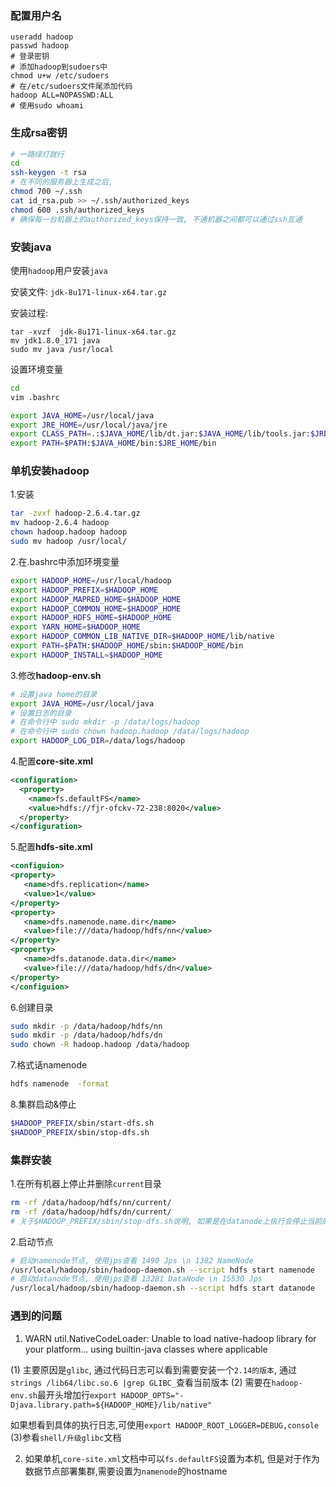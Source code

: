 
### 配置用户名
```
useradd hadoop
passwd hadoop
# 登录密钥
# 添加hadoop到sudoers中
chmod u+w /etc/sudoers
# 在/etc/sudoers文件尾添加代码
hadoop ALL=NOPASSWD:ALL
# 使用sudo whoami
```

### 生成rsa密钥
```sh
# 一路绿灯就行
cd
ssh-keygen -t rsa
# 在不同的服务器上生成之后,
chmod 700 ~/.ssh
cat id_rsa.pub >> ~/.ssh/authorized_keys
chmod 600 .ssh/authorized_keys
# 确保每一台机器上的authorized_keys保持一致, 不通机器之间都可以通过ssh互通
```

### 安装java
使用`hadoop`用户安装`java`

安装文件: `jdk-8u171-linux-x64.tar.gz`

安装过程:
```
tar -xvzf  jdk-8u171-linux-x64.tar.gz
mv jdk1.8.0_171 java
sudo mv java /usr/local
```

设置环境变量
```sh
cd
vim .bashrc

export JAVA_HOME=/usr/local/java
export JRE_HOME=/usr/local/java/jre
export CLASS_PATH=.:$JAVA_HOME/lib/dt.jar:$JAVA_HOME/lib/tools.jar:$JRE_HOME/lib
export PATH=$PATH:$JAVA_HOME/bin:$JRE_HOME/bin
```

### 单机安装hadoop

1.安装

```sh
tar -zvxf hadoop-2.6.4.tar.gz
mv hadoop-2.6.4 hadoop
chown hadoop.hadoop hadoop
sudo mv hadoop /usr/local/
```
2.在.bashrc中添加环境变量
```sh
export HADOOP_HOME=/usr/local/hadoop
export HADOOP_PREFIX=$HADOOP_HOME
export HADOOP_MAPRED_HOME=$HADOOP_HOME
export HADOOP_COMMON_HOME=$HADOOP_HOME
export HADOOP_HDFS_HOME=$HADOOP_HOME
export YARN_HOME=$HADOOP_HOME
export HADOOP_COMMON_LIB_NATIVE_DIR=$HADOOP_HOME/lib/native
export PATH=$PATH:$HADOOP_HOME/sbin:$HADOOP_HOME/bin
export HADOOP_INSTALL=$HADOOP_HOME
```
3.修改**hadoop-env.sh**
```sh
# 设置java home的目录
export JAVA_HOME=/usr/local/java
# 设置日志的目录
# 在命令行中 sudo mkdir -p /data/logs/hadoop
# 在命令行中 sudo chown hadoop.hadoop /data/logs/hadoop
export HADOOP_LOG_DIR=/data/logs/hadoop

```
4.配置**core-site.xml**
```xml
<configuration>
  <property>
    <name>fs.defaultFS</name>
    <value>hdfs://fjr-ofckv-72-238:8020</value>
  </property>
</configuration>
```
5.配置**hdfs-site.xml**
```xml
<configuion>
<property>
   <name>dfs.replication</name>
   <value>1</value>
</property>
<property>
   <name>dfs.namenode.name.dir</name>
   <value>file:///data/hadoop/hdfs/nn</value>
</property>
<property>
   <name>dfs.datanode.data.dir</name>
   <value>file:///data/hadoop/hdfs/dn</value>
</property>
</configuion>
```

6.创建目录
```sh
sudo mkdir -p /data/hadoop/hdfs/nn
sudo mkdir -p /data/hadoop/hdfs/dn
sudo chown -R hadoop.hadoop /data/hadoop
```
7.格式话namenode
```sh
hdfs namenode  -format
```
8.集群启动&停止
```sh
$HADOOP_PREFIX/sbin/start-dfs.sh
$HADOOP_PREFIX/sbin/stop-dfs.sh
```
### 集群安装
1.在所有机器上停止并删除`current`目录
```sh
rm -rf /data/hadoop/hdfs/nn/current/
rm -rf /data/hadoop/hdfs/dn/current/
# 关于$HADOOP_PREFIX/sbin/stop-dfs.sh说明, 如果是在datanode上执行会停止当前的datanode节点和namenode节点
```
2.启动节点
```sh
# 启动namenode节点, 使用jps查看 1490 Jps \n 1382 NameNode
/usr/local/hadoop/sbin/hadoop-daemon.sh --script hdfs start namenode
# 启动datanode节点, 使用jps查看 13281 DataNode \n 15530 Jps
/usr/local/hadoop/sbin/hadoop-daemon.sh --script hdfs start datanode
```

### 遇到的问题

1. WARN util.NativeCodeLoader: Unable to load native-hadoop library for your platform... using builtin-java classes where applicable

(1) 主要原因是`glibc`, 通过代码日志可以看到需要安装一个`2.14的版本`, 通过`strings /lib64/libc.so.6 |grep GLIBC_`查看当前版本
(2) 需要在`hadoop-env.sh`最开头增加行`export HADOOP_OPTS="-Djava.library.path=${HADOOP_HOME}/lib/native"`

如果想看到具体的执行日志,可使用`export HADOOP_ROOT_LOGGER=DEBUG,console`
(3)参看`shell/升级glibc`文档

2. 如果单机,`core-site.xml`文档中可以`fs.defaultFS`设置为本机, 但是对于作为数据节点部署集群,需要设置为`namenode`的hostname
